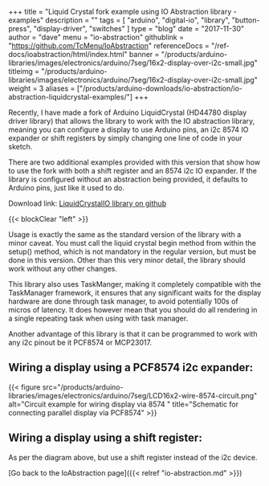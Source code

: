 +++
title = "Liquid Crystal fork example using IO Abstraction library - examples"
description = ""
tags = [ "arduino", "digital-io", "library", "button-press", "display-driver", "switches" ]
type = "blog"
date = "2017-11-30"
author =  "dave"
menu = "io-abstraction"
githublink = "https://github.com/TcMenu/IoAbstraction"
referenceDocs = "/ref-docs/ioabstraction/html/index.html"
banner = "/products/arduino-libraries/images/electronics/arduino/7seg/16x2-display-over-i2c-small.jpg"
titleimg = "/products/arduino-libraries/images/electronics/arduino/7seg/16x2-display-over-i2c-small.jpg"
weight = 3
aliases = ["/products/arduino-downloads/io-abstraction/io-abstraction-liquidcrystal-examples/"]
+++


Recently, I have made a fork of Arduino LiquidCrystal (HD44780 display driver library) that allows the library to work with 
the IO abstraction library, meaning you can configure a display to use Arduino pins, an i2c 8574 IO expander or shift 
registers by simply changing one line of code in your sketch.

There are two additional examples provided with this version that show how to use the fork 
with both a shift register and an 8574 i2c IO expander. If the library is configured without an abstraction
being provided, it defaults to Arduino pins, just like it used to do.

Download link: [LiquidCrystalIO library on github](https://github.com/TcMenu/LiquidCrystalIO)

{{< blockClear "left" >}}

Usage is exactly the same as the standard version of the library with a minor caveat.
You must call the liquid crystal begin method from within the setup() method, which is not
mandatory in the regular version, but must be done in this version. Other than this very minor
detail, the library should work without any other changes.

This library also uses TaskManger, making it completely compatible with the TaskManager framework, it
ensures that any significant waits for the display hardware are done through task manager, to avoid
potentially 100s of micros of latency. It does however mean that you should do all rendering in a single
repeating task when using with task manager.

Another advantage of this library is that it can be programmed to work with any i2c pinout be it PCF8574 or MCP23017.

## Wiring a display using a PCF8574 i2c expander:

{{< figure src="/products/arduino-libraries/images/electronics/arduino/7seg/LCD16x2-wire-8574-circuit.png" alt="Circuit example for wiring display via 8574 " title="Schematic for connecting parallel display via PCF8574" >}}

## Wiring a display using a shift register:

As per the diagram above, but use a shift register instead of the i2c device. 

[Go back to the IoAbstraction page]({{< relref "io-abstraction.md" >}})